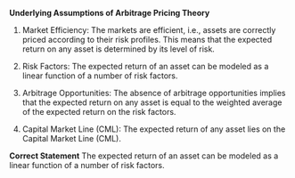 

**Underlying Assumptions of Arbitrage Pricing Theory**

1. Market Efficiency: 
The markets are efficient, i.e., assets are correctly priced according to their risk profiles. This means that the expected return on any asset is determined by its level of risk.

2. Risk Factors: 
The expected return of an asset can be modeled as a linear function of a number of risk factors.

3. Arbitrage Opportunities: 
The absence of arbitrage opportunities implies that the expected return on any asset is equal to the weighted average of the expected return on the risk factors.

4. Capital Market Line (CML): 
The expected return of any asset lies on the Capital Market Line (CML). 

**Correct Statement**
The expected return of an asset can be modeled as a linear function of a number of risk factors.